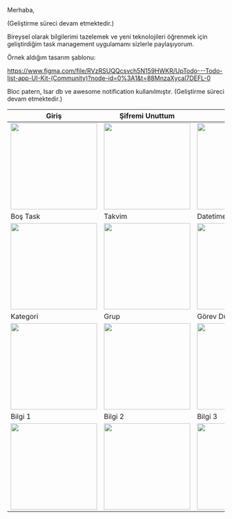 Merhaba,

(Geliştirme süreci devam etmektedir.)

Bireysel olarak bilgilerimi tazelemek ve yeni teknolojileri öğrenmek için geliştirdiğim task management uygulamamı sizlerle paylaşıyorum. 

Örnek aldığım tasarım şablonu:

https://www.figma.com/file/RVzRSUQQcsvch5N159HWKR/UpTodo---Todo-list-app-UI-Kit-(Community)?node-id=0%3A1&t=88MnzaXycal7DEFL-0

Bloc patern, Isar db ve awesome notification kullanılmıştır. 
(Geliştirme süreci devam etmektedir.)

| Giriş  | Şifremi Unuttum | Kayıt | Bireysel Task |
| --- | --- | --- | --- |
| <img src="https://live.staticflickr.com/65535/52696204043_e1bac7d33e_c.jpg" width="200"> |  <img src="https://live.staticflickr.com/65535/52695713796_7b18c92536_c.jpg" width="200">|<img src="https://live.staticflickr.com/65535/52695976649_bff4e0b846_c.jpg" width="200"> |  <img src="https://live.staticflickr.com/65535/52696128485_3f51125133_c.jpg" width="200">|
| Boş Task | Takvim | Datetime Picker | Öncelik |
| <img src="https://live.staticflickr.com/65535/52696128475_84f79493e2_c.jpg" width="200"> |  <img src="https://live.staticflickr.com/65535/52696204018_f75bcfe425_c.jpg" width="200">|<img src="https://live.staticflickr.com/65535/52696128445_2e1d33d97b_c.jpg" width="200"> |  <img src="https://live.staticflickr.com/65535/52695713756_a69ef2d0b1_c.jpg" width="200">|
| Kategori | Grup | Görev Düzenle  | Ayarlar |
| <img src="https://live.staticflickr.com/65535/52695198432_1d8037f58e_h.jpg" width="200"> |  <img src="https://live.staticflickr.com/65535/52696128400_7368471cce_c.jpg" width="200">|<img src="https://live.staticflickr.com/65535/52695713751_7e25b4b678_c.jpg" width="200"> |  <img src="https://live.staticflickr.com/65535/52696203968_cee90b2b21_c.jpg" width="200">|
| Bilgi 1 | Bilgi 2 | Bilgi 3  |  |
| <img src="https://live.staticflickr.com/65535/52695198502_405dc16d26_c.jpg" width="200"> |  <img src="https://live.staticflickr.com/65535/52696128510_f465d4e9b7_c.jpg" width="200">|<img src="https://live.staticflickr.com/65535/52695713801_4896e550fb_c.jpg" width="200"> | 
